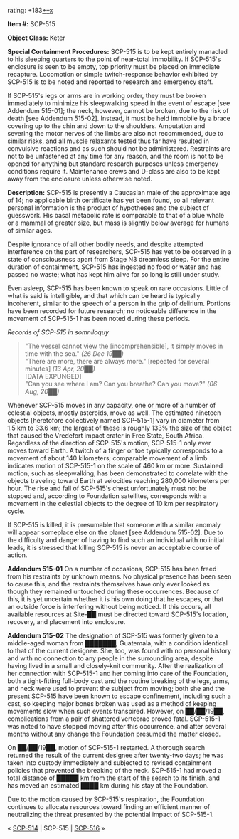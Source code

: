 rating: +183[+](javascript:; "I like it")[–](javascript:; "I don't like it")[x](javascript:; "Cancel my vote")

**Item #:** SCP-515

**Object Class:** Keter

**Special Containment Procedures:** SCP-515 is to be kept entirely manacled to his sleeping quarters to the point of near-total immobility. If SCP-515's enclosure is seen to be empty, top priority must be placed on immediate recapture. Locomotion or simple twitch-response behavior exhibited by SCP-515 is to be noted and reported to research and emergency staff.

If SCP-515's legs or arms are in working order, they must be broken immediately to minimize his sleepwalking speed in the event of escape \[see Addendum 515-01\]; the neck, however, cannot be broken, due to the risk of death \[see Addendum 515-02\]. Instead, it must be held immobile by a brace covering up to the chin and down to the shoulders. Amputation and severing the motor nerves of the limbs are also not recommended, due to similar risks, and all muscle relaxants tested thus far have resulted in convulsive reactions and as such should not be administered. Restraints are not to be unfastened at any time for any reason, and the room is not to be opened for anything but standard research purposes unless emergency conditions require it. Maintenance crews and D-class are also to be kept away from the enclosure unless otherwise noted.

**Description:** SCP-515 is presently a Caucasian male of the approximate age of 14; no applicable birth certificate has yet been found, so all relevant personal information is the product of hypotheses and the subject of guesswork. His basal metabolic rate is comparable to that of a blue whale or a mammal of greater size, but mass is slightly below average for humans of similar ages.

Despite ignorance of all other bodily needs, and despite attempted interference on the part of researchers, SCP-515 has yet to be observed in a state of consciousness apart from Stage N3 dreamless sleep. For the entire duration of containment, SCP-515 has ingested no food or water and has passed no waste; what has kept him alive for so long is still under study.

Even asleep, SCP-515 has been known to speak on rare occasions. Little of what is said is intelligible, and that which can be heard is typically incoherent, similar to the speech of a person in the grip of delirium. Portions have been recorded for future research; no noticeable difference in the movement of SCP-515-1 has been noted during these periods.

_Records of SCP-515 in somniloquy_

> "The vessel cannot view the \[incomprehensible\], it simply moves in time with the sea." _(26 Dec 19██)_  
> "There are more, there are always more." \[repeated for several minutes\] _(13 Apr, 20██)_  
> \[DATA EXPUNGED\]  
> "Can you see where I am? Can you breathe? Can you move?" _(06 Aug, 20██)_

Whenever SCP-515 moves in any capacity, one or more of a number of celestial objects, mostly asteroids, move as well. The estimated nineteen objects \[heretofore collectively named SCP-515-1\] vary in diameter from 1.5 km to 33.6 km; the largest of these is roughly 133% the size of the object that caused the Vredefort impact crater in Free State, South Africa. Regardless of the direction of SCP-515's motion, SCP-515-1 only ever moves toward Earth. A twitch of a finger or toe typically corresponds to a movement of about 140 kilometers; comparable movement of a limb indicates motion of SCP-515-1 on the scale of 460 km or more. Sustained motion, such as sleepwalking, has been demonstrated to correlate with the objects traveling toward Earth at velocities reaching 280,000 kilometers per hour. The rise and fall of SCP-515's chest unfortunately must not be stopped and, according to Foundation satellites, corresponds with a movement in the celestial objects to the degree of 10 km per respiratory cycle.

If SCP-515 is killed, it is presumable that someone with a similar anomaly will appear someplace else on the planet \[see Addendum 515-02\]. Due to the difficulty and danger of having to find such an individual with no initial leads, it is stressed that killing SCP-515 is never an acceptable course of action.

**Addendum 515-01** On a number of occasions, SCP-515 has been freed from his restraints by unknown means. No physical presence has been seen to cause this, and the restraints themselves have only ever looked as though they remained untouched during these occurrences. Because of this, it is yet uncertain whether it is his own doing that he escapes, or that an outside force is interfering without being noticed. If this occurs, all available resources at Site-██ must be directed toward SCP-515's location, recovery, and placement into enclosure.

**Addendum 515-02** The designation of SCP-515 was formerly given to a middle-aged woman from ███████, Guatemala, with a condition identical to that of the current designee. She, too, was found with no personal history and with no connection to any people in the surrounding area, despite having lived in a small and closely-knit community. After the realization of her connection with SCP-515-1 and her coming into care of the Foundation, both a tight-fitting full-body cast and the routine breaking of the legs, arms, and neck were used to prevent the subject from moving; both she and the present SCP-515 have been known to escape confinement, including such a cast, so keeping major bones broken was used as a method of keeping movements slow when such events transpired. However, on ██/██/19██, complications from a pair of shattered vertebrae proved fatal. SCP-515-1 was noted to have stopped moving after this occurrence, and after several months without any change the Foundation presumed the matter closed.

On ██/██/19██, motion of SCP-515-1 restarted. A thorough search returned the result of the current designee after twenty-two days; he was taken into custody immediately and subjected to revised containment policies that prevented the breaking of the neck. SCP-515-1 had moved a total distance of █████ km from the start of the search to its finish, and has moved an estimated ████ km during his stay at the Foundation.

Due to the motion caused by SCP-515's respiration, the Foundation continues to allocate resources toward finding an efficient manner of neutralizing the threat presented by the potential impact of SCP-515-1.

« [SCP-514](/scp-514) | SCP-515 | [SCP-516](/scp-516) »